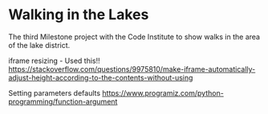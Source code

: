 # Walking in the Lakes

The third Milestone project with the Code Institute to show walks in the area of the lake district.

iframe resizing - Used this!!
https://stackoverflow.com/questions/9975810/make-iframe-automatically-adjust-height-according-to-the-contents-without-using

Setting parameters defaults
https://www.programiz.com/python-programming/function-argument